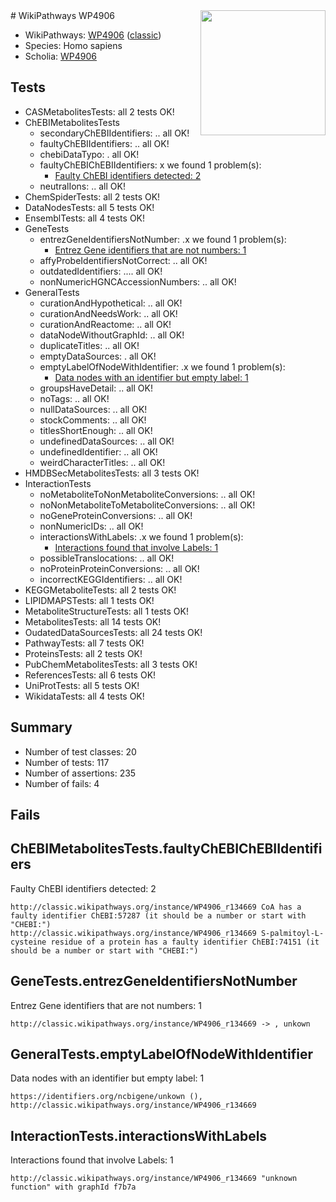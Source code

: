 <img style="float: right; width: 200px" src="https://upload.wikimedia.org/wikipedia/commons/thumb/8/83/Wplogo_with_text_500.png/640px-Wplogo_with_text_500.png" />
# WikiPathways WP4906

* WikiPathways: [WP4906](https://wikipathways.org/pathways/WP4906) ([classic](https://classic.wikipathways.org/instance/WP4906))
* Species: Homo sapiens
* Scholia: [WP4906](https://scholia.toolforge.org/wikipathways/WP4906)
## Tests
* CASMetabolitesTests: all 2 tests OK!
* ChEBIMetabolitesTests
    * secondaryChEBIIdentifiers: .. all OK!
    * faultyChEBIIdentifiers: .. all OK!
    * chebiDataTypo: . all OK!
    * faultyChEBIChEBIIdentifiers: x we found 1 problem(s):
        * [Faulty ChEBI identifiers detected: 2](#eb2972d0)
    * neutralIons: .. all OK!
* ChemSpiderTests: all 2 tests OK!
* DataNodesTests: all 5 tests OK!
* EnsemblTests: all 4 tests OK!
* GeneTests
    * entrezGeneIdentifiersNotNumber: .x we found 1 problem(s):
        * [Entrez Gene identifiers that are not numbers: 1](#39c5c867)
    * affyProbeIdentifiersNotCorrect: .. all OK!
    * outdatedIdentifiers: .... all OK!
    * nonNumericHGNCAccessionNumbers: .. all OK!
* GeneralTests
    * curationAndHypothetical: .. all OK!
    * curationAndNeedsWork: .. all OK!
    * curationAndReactome: .. all OK!
    * dataNodeWithoutGraphId: .. all OK!
    * duplicateTitles: .. all OK!
    * emptyDataSources: . all OK!
    * emptyLabelOfNodeWithIdentifier: .x we found 1 problem(s):
        * [Data nodes with an identifier but empty label: 1](#a07a01aa)
    * groupsHaveDetail: .. all OK!
    * noTags: .. all OK!
    * nullDataSources: .. all OK!
    * stockComments: .. all OK!
    * titlesShortEnough: .. all OK!
    * undefinedDataSources: .. all OK!
    * undefinedIdentifier: .. all OK!
    * weirdCharacterTitles: .. all OK!
* HMDBSecMetabolitesTests: all 3 tests OK!
* InteractionTests
    * noMetaboliteToNonMetaboliteConversions: .. all OK!
    * noNonMetaboliteToMetaboliteConversions: .. all OK!
    * noGeneProteinConversions: .. all OK!
    * nonNumericIDs: .. all OK!
    * interactionsWithLabels: .x we found 1 problem(s):
        * [Interactions found that involve Labels: 1](#630d2678)
    * possibleTranslocations: .. all OK!
    * noProteinProteinConversions: .. all OK!
    * incorrectKEGGIdentifiers: .. all OK!
* KEGGMetaboliteTests: all 2 tests OK!
* LIPIDMAPSTests: all 1 tests OK!
* MetaboliteStructureTests: all 1 tests OK!
* MetabolitesTests: all 14 tests OK!
* OudatedDataSourcesTests: all 24 tests OK!
* PathwayTests: all 7 tests OK!
* ProteinsTests: all 2 tests OK!
* PubChemMetabolitesTests: all 3 tests OK!
* ReferencesTests: all 6 tests OK!
* UniProtTests: all 5 tests OK!
* WikidataTests: all 4 tests OK!


## Summary

* Number of test classes: 20
* Number of tests: 117
* Number of assertions: 235
* Number of fails: 4

## Fails

<a name="eb2972d0" />

## ChEBIMetabolitesTests.faultyChEBIChEBIIdentifiers

Faulty ChEBI identifiers detected: 2
```
http://classic.wikipathways.org/instance/WP4906_r134669 CoA has a faulty identifier ChEBI:57287 (it should be a number or start with "CHEBI:")
http://classic.wikipathways.org/instance/WP4906_r134669 S-palmitoyl-L-cysteine residue of a protein has a faulty identifier ChEBI:74151 (it should be a number or start with "CHEBI:")
```

<a name="39c5c867" />

## GeneTests.entrezGeneIdentifiersNotNumber

Entrez Gene identifiers that are not numbers: 1
```
http://classic.wikipathways.org/instance/WP4906_r134669 -> , unkown
 ```

<a name="a07a01aa" />

## GeneralTests.emptyLabelOfNodeWithIdentifier

Data nodes with an identifier but empty label: 1
```
https://identifiers.org/ncbigene/unkown (), http://classic.wikipathways.org/instance/WP4906_r134669
```

<a name="630d2678" />

## InteractionTests.interactionsWithLabels

Interactions found that involve Labels: 1
```
http://classic.wikipathways.org/instance/WP4906_r134669 "unknown function" with graphId f7b7a
```

